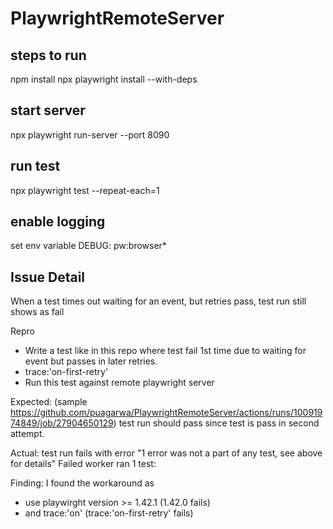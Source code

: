 # PlaywrightRemoteServer

## steps to run
npm install
npx playwright install --with-deps

## start server
npx playwright run-server --port 8090

## run test
npx playwright test --repeat-each=1

## enable logging
set env variable DEBUG: pw:browser*

## Issue Detail
When a test times out waiting for an event, but retries pass, test run still shows as fail

Repro
- Write a test like in this repo where test fail 1st time due to waiting for event but passes in later retries.
- trace:'on-first-retry'
- Run this test against remote playwright server 

Expected: (sample https://github.com/puagarwa/PlaywrightRemoteServer/actions/runs/10091974849/job/27904650129)
test run should pass since test is pass in second attempt.

Actual:
test run fails with error "1 error was not a part of any test, see above for details"
Failed worker ran 1 test:

Finding:
I found the workaround as
- use playwirght version >= 1.42.1 (1.42.0 fails)
- and trace:'on' (trace:'on-first-retry' fails)